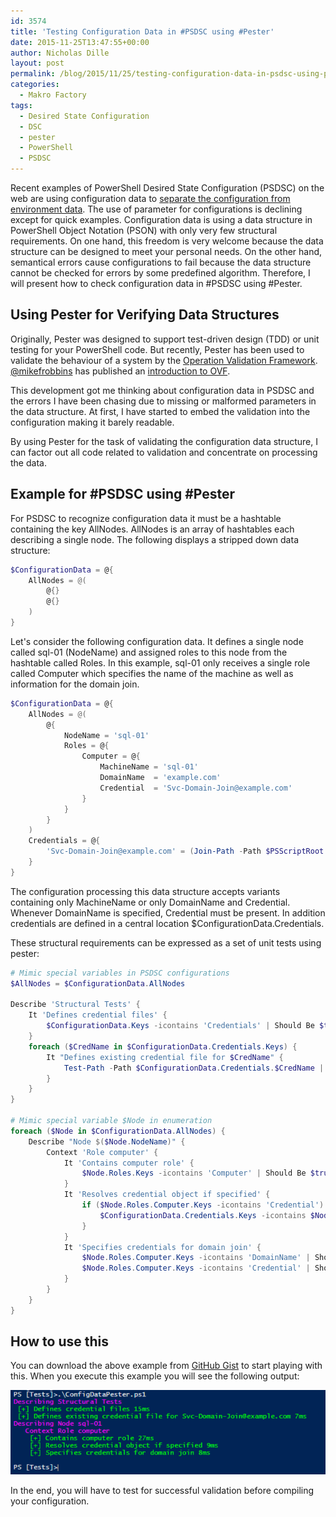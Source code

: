 ```yaml
---
id: 3574
title: 'Testing Configuration Data in #PSDSC using #Pester'
date: 2015-11-25T13:47:55+00:00
author: Nicholas Dille
layout: post
permalink: /blog/2015/11/25/testing-configuration-data-in-psdsc-using-pester/
categories:
  - Makro Factory
tags:
  - Desired State Configuration
  - DSC
  - pester
  - PowerShell
  - PSDSC
---
```

Recent examples of PowerShell Desired State Configuration (PSDSC) on the web are using configuration data to [separate the configuration from environment data](/blog/2014/12/05/are-you-separating-configuration-and-environment-data-in-powershell-dsc-you-should/). The use of parameter for configurations is declining except for quick examples. Configuration data is using a data structure in PowerShell Object Notation (PSON) with only very few structural requirements. On one hand, this freedom is very welcome because the data structure can be designed to meet your personal needs. On the other hand, semantical errors cause configurations to fail because the data structure cannot be checked for errors by some predefined algorithm. Therefore, I will present how to check configuration data in #PSDSC using #Pester.

<!--more-->

## Using Pester for Verifying Data Structures

Originally, Pester was designed to support test-driven design (TDD) or unit testing for your PowerShell code. But recently, Pester has been used to validate the behaviour of a system by the [Operation Validation Framework](https://github.com/PowerShell/Operation-Validation-Framework). [@mikefrobbins](http://twitter.com/mikefrobbins) has published an [introduction to OVF](http://mikefrobbins.com/2015/11/12/powershell-using-pester-tests-and-the-operation-validation-framework-to-verify-a-system-is-operational/).

This development got me thinking about configuration data in PSDSC and the errors I have been chasing due to missing or malformed parameters in the data structure. At first, I have started to embed the validation into the configuration making it barely readable.

By using Pester for the task of validating the configuration data structure, I can factor out all code related to validation and concentrate on processing the data.

## Example for #PSDSC using #Pester

For PSDSC to recognize configuration data it must be a hashtable containing the key AllNodes. AllNodes is an array of hashtables each describing a single node. The following displays a stripped down data structure:

```powershell
$ConfigurationData = @{
    AllNodes = @(
        @{}
        @{}
    )
}
```

Let's consider the following configuration data. It defines a single node called sql-01 (NodeName) and assigned roles to this node from the hashtable called Roles. In this example, sql-01 only receives a single role called Computer which specifies the name of the machine as well as information for the domain join.

```powershell
$ConfigurationData = @{
    AllNodes = @(
        @{
            NodeName = 'sql-01'
            Roles = @{
                Computer = @{
                    MachineName = 'sql-01'
                    DomainName  = 'example.com'
                    Credential  = 'Svc-Domain-Join@example.com'
                }
            }
        }
    )
    Credentials = @{
        'Svc-Domain-Join@example.com' = (Join-Path -Path $PSScriptRoot -ChildPath 'ConfigDataPester.clixml')
    }
}
```

The configuration processing this data structure accepts variants containing only MachineName or only DomainName and Credential. Whenever DomainName is specified, Credential must be present. In addition credentials are defined in a central location $ConfigurationData.Credentials.

These structural requirements can be expressed as a set of unit tests using pester:

```powershell
# Mimic special variables in PSDSC configurations
$AllNodes = $ConfigurationData.AllNodes

Describe 'Structural Tests' {
    It 'Defines credential files' {
        $ConfigurationData.Keys -icontains 'Credentials' | Should Be $true
    }
    foreach ($CredName in $ConfigurationData.Credentials.Keys) {
        It "Defines existing credential file for $CredName" {
            Test-Path -Path $ConfigurationData.Credentials.$CredName | Should Be $true
        }
    }
}

# Mimic special variable $Node in enumeration
foreach ($Node in $ConfigurationData.AllNodes) {
    Describe "Node $($Node.NodeName)" {
        Context 'Role computer' {
            It 'Contains computer role' {
                $Node.Roles.Keys -icontains 'Computer' | Should Be $true
            }
            It 'Resolves credential object if specified' {
                if ($Node.Roles.Computer.Keys -icontains 'Credential') {
                    $ConfigurationData.Credentials.Keys -icontains $Node.Roles.Computer.Credential | Should Be $true
                }
            }
            It 'Specifies credentials for domain join' {
                $Node.Roles.Computer.Keys -icontains 'DomainName' | Should Be $true
                $Node.Roles.Computer.Keys -icontains 'Credential' | Should Be $true
            }
        }
    }
}
```

## How to use this

You can download the above example from [GitHub Gist](https://gist.github.com/nicholasdille/7583617d6a271b5e8623) to start playing with this. When you execute this example you will see the following output:

[![#PSDSC using #Pester to validate configuration data](/assets/2015/11/PSDSCusingPester1.png)](/assets/2015/11/PSDSCusingPester1.png)

In the end, you will have to test for successful validation before compiling your configuration.
